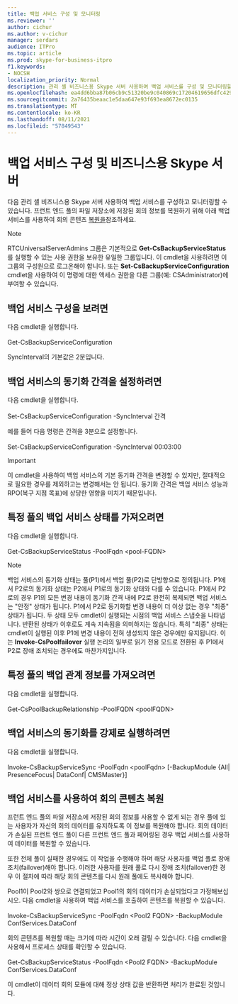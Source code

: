 ```yaml
---
title: 백업 서비스 구성 및 모니터링
ms.reviewer: ''
author: cichur
ms.author: v-cichur
manager: serdars
audience: ITPro
ms.topic: article
ms.prod: skype-for-business-itpro
f1.keywords:
- NOCSH
localization_priority: Normal
description: 관리 셸 비즈니스용 Skype 서버 사용하여 백업 서비스를 구성 및 모니터링할 수 있습니다.
ms.openlocfilehash: ea4dd6bba87b06cb9c51320be9c040869c17204619656dfc4291054fcb6c214a
ms.sourcegitcommit: 2a76435beaac1e5daa647e93f693ea8672ec0135
ms.translationtype: MT
ms.contentlocale: ko-KR
ms.lasthandoff: 08/11/2021
ms.locfileid: "57849543"
---
```

# <a name="configuring-and-monitoring-the-backup-service-in-skype-for-business-server"></a>백업 서비스 구성 및 비즈니스용 Skype 서버

다음 관리 셸 비즈니스용 Skype 서버 사용하여 백업 서비스를 구성하고 모니터링할 수 있습니다. 프런트 엔드 풀의 파일 저장소에 저장된 회의 정보를 복원하기 위해 아래 백업 서비스를 사용하여 회의 콘텐츠 [복원을](#restore-conference-contents-using-the-backup-service)참조하세요.

> [!NOTE]  
> RTCUniversalServerAdmins 그룹은 기본적으로 **Get-CsBackupServiceStatus** 를 실행할 수 있는 사용 권한을 보유한 유일한 그룹입니다. 이 cmdlet을 사용하려면 이 그룹의 구성원으로 로그온해야 합니다. 또는 **Set-CsBackupServiceConfiguration** cmdlet을 사용하여 이 명령에 대한 액세스 권한을 다른 그룹(예: CSAdministrator)에 부여할 수 있습니다.

## <a name="to-see-the-backup-service-configuration"></a>백업 서비스 구성을 보려면

다음 cmdlet을 실행합니다.<br/><br/>Get-CsBackupServiceConfiguration

SyncInterval의 기본값은 2분입니다.

## <a name="to-set-the-backup-service-sync-interval"></a>백업 서비스의 동기화 간격을 설정하려면

다음 cmdlet을 실행합니다.<br/><br/>Set-CsBackupServiceConfiguration -SyncInterval 간격

예를 들어 다음 명령은 간격을 3분으로 설정합니다.<br/><br/>Set-CsBackupServiceConfiguration -SyncInterval 00:03:00


> [!IMPORTANT]  
> 이 cmdlet을 사용하여 백업 서비스의 기본 동기화 간격을 변경할 수 있지만, 절대적으로 필요한 경우를 제외하고는 변경해서는 안 됩니다. 동기화 간격은 백업 서비스 성능과 RPO(복구 지점 목표)에 상당한 영향을 미치기 때문입니다.

## <a name="to-get-the-backup-service-status-for-a-particular-pool"></a>특정 풀의 백업 서비스 상태를 가져오려면

다음 cmdlet을 실행합니다.<br/><br/>Get-CsBackupServiceStatus -PoolFqdn \<pool-FQDN>

> [!NOTE]  
> 백업 서비스의 동기화 상태는 풀(P1)에서 백업 풀(P2)로 단방향으로 정의됩니다. P1에서 P2로의 동기화 상태는 P2에서 P1로의 동기화 상태와 다를 수 있습니다. P1에서 P2로의 경우 P1의 모든 변경 내용이 동기화 간격 내에 P2로 완전히 복제되면 백업 서비스는 "안정" 상태가 됩니다. P1에서 P2로 동기화할 변경 내용이 더 이상 없는 경우 "최종" 상태가 됩니다. 두 상태 모두 cmdlet이 실행되는 시점의 백업 서비스 스냅숏을 나타냅니다. 반환된 상태가 이후로도 계속 지속됨을 의미하지는 않습니다. 특히 "최종" 상태는 cmdlet이 실행된 이후 P1에 변경 내용이 전혀 생성되지 않은 경우에만 유지됩니다. 이는 **Invoke-CsPoolfailover** 실행 논리의 일부로 읽기 전용 모드로 전환된 후 P1에서 P2로 장애 조치되는 경우에도 마찬가지입니다.

## <a name="to-get-information-about-the-backup-relationship-for-a-particular-pool"></a>특정 풀의 백업 관계 정보를 가져오려면

다음 cmdlet을 실행합니다.<br/><br/>Get-CsPoolBackupRelationship -PoolFQDN \<poolFQDN>

## <a name="to-force-a-backup-service-sync"></a>백업 서비스의 동기화를 강제로 실행하려면

다음 cmdlet을 실행합니다.<br/><br/>Invoke-CsBackupServiceSync -PoolFqdn \<poolFqdn> [-BackupModule {All| PresenceFocus| DataConf| CMSMaster}]

## <a name="restore-conference-contents-using-the-backup-service"></a>백업 서비스를 사용하여 회의 콘텐츠 복원 

프런트 엔드 풀의 파일 저장소에 저장된 회의 정보를 사용할 수 없게 되는 경우 풀에 있는 사용자가 자신의 회의 데이터를 유지하도록 이 정보를 복원해야 합니다. 회의 데이터가 손실된 프런트 엔드 풀이 다른 프런트 엔드 풀과 페어링된 경우 백업 서비스를 사용하여 데이터를 복원할 수 있습니다.

또한 전체 풀이 실패한 경우에도 이 작업을 수행해야 하며 해당 사용자를 백업 풀로 장애 조치(failover)해야 합니다. 이러한 사용자를 원래 풀로 다시 장애 조치(failover)한 경우 이 절차에 따라 해당 회의 콘텐츠를 다시 원래 풀에도 복사해야 합니다.

Pool1이 Pool2와 쌍으로 연결되었고 Pool1의 회의 데이터가 손실되었다고 가정해보십시오. 다음 cmdlet을 사용하여 백업 서비스를 호출하여 콘텐츠를 복원할 수 있습니다.<br/><br/>Invoke-CsBackupServiceSync -PoolFqdn \<Pool2 FQDN> -BackupModule ConfServices.DataConf

회의 콘텐츠를 복원할 때는 크기에 따라 시간이 오래 걸릴 수 있습니다. 다음 cmdlet을 사용해서 프로세스 상태를 확인할 수 있습니다.<br/><br/>Get-CsBackupServiceStatus -PoolFqdn \<Pool2 FQDN> -BackupModule ConfServices.DataConf

이 cmdlet이 데이터 회의 모듈에 대해 정상 상태 값을 반환하면 처리가 완료된 것입니다.
